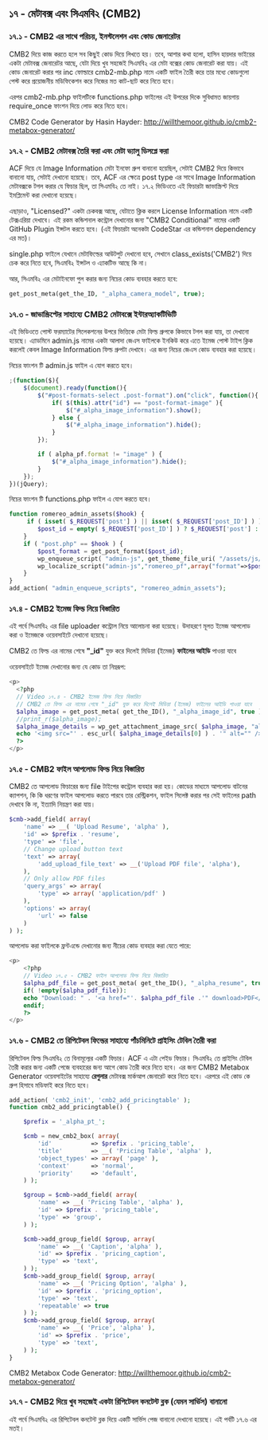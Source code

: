 ## ১৭ - মেটাবক্স এবং সিএমবি২ (CMB2)

### ১৭.১ - CMB2 এর সাথে পরিচয়, ইনস্টলেশন এবং কোড জেনারেটর

CMB2 দিয়ে কাজ করতে হলে সব কিছুই কোড দিয়ে লিখতে হয়। তবে, আশার কথা হলো, হাসিন হায়দার ভাইয়ের একটা মেটাবক্স জেনারেটর আছে, যেটা দিয়ে খুব সহজেই সিএমবি২ এর মেটা বক্সের কোড জেনারেট করা যায়। এই কোড জেনারেট করার পর inc ফোল্ডারে cmb2-mb.php নামে একটি ফাইল তৈরী করে তার মধ্যে কোডগুলো পেস্ট করে প্রয়োজনীয় মডিফিকেশন করে নিজের মত কাট-ছাট করে নিতে হবে।

এরপর cmb2-mb.php ফাইলটিকে functions.php ফাইলের এই উপরের দিকে সুবিধামত জায়গায় require_once ফাংশন দিয়ে লোড করে নিতে হবে।

CMB2 Code Generator by Hasin Hayder: http://willthemoor.github.io/cmb2-metabox-generator/

### ১৭.২ - CMB2 মেটাবক্স তৈরি করা এবং মেটা ভ্যালু ডিসপ্লে করা

ACF দিয়ে যে Image Information মেটা ইনফো গ্রুপ বানানো হয়েছিল, সেটাই CMB2 দিয়ে কিভাবে বানানো যায়, সেটাই দেখানো হয়েছে। তবে, ACF এর ক্ষেত্রে post type এর সাথে Image Information মেটাবক্সকে টগল করার যে ফিচার ছিল, তা সিএমবি২ তে নাই। ১৭.২ ভিডিওতে এই ফিচারটা জাভাস্ক্রিপ্ট দিয়ে ইমপ্লিমেন্ট করা দেখানো হয়েছে।

এছাড়াও, "Licensed?" একটা চেকবক্স আছে, যেটাতে ক্লিক করলে License Information নামে একটি টেক্সএরিয়া দেখাবে। এই রকম কন্ডিশনাল কন্ট্রোল দেখানোর জন্য "CMB2 Conditional" নামের একটি GitHub Plugin ইন্সটল করতে হবে। (এই ফিচারটা অনেকটা CodeStar এর কন্ডিশনাল dependency এর মত)।

single.php ফাইলে যেখানে মেটাফিল্ডের আউটপুট দেখানো হবে, সেখানে class_exists('CMB2') দিয়ে চেক করে নিতে হবে, সিএমবি২ ইন্সটল ও এ্যাকটিভ আছে কি না।

আর, সিএমবি২ এর মেটাইনফো পুল করার জন্য নিচের কোড ব্যবহার করতে হবে:

```php
get_post_meta(get_the_ID, "_alpha_camera_model", true);
```

### ১৭.৩ - জাভাস্ক্রিপ্টের সাহায্যে CMB2 মেটাবক্সে ইন্টারঅ্যাকটিভিটি 

এই ভিডিওতে পোস্ট ফরম্যাটের সিলেকশনের উপরে ভিত্তিকে মেটা ফিল্ড গ্রুপকে কিভাবে টগল করা যায়, তা দেখানো হয়েছে। এ্যাডমিনে admin.js নামের একটা আলাদা জেএস ফাইলকে ইনকিউ করে এতে ইমেজ পোস্ট টাইপ ক্লিক করলেই কেবল Image Information ফিল্ড গ্রুপটা দেখাবে। এর জন্য নিচের জেএস কোড ব্যবহার করা হয়েছে।

নিচের ফাংশন টি admin.js ফাইল এ যোগ করতে হবে।

```javascript
;(function($){
	$(document).ready(function(){
		$("#post-formats-select .post-format").on("click", function(){
			if( $(this).attr("id") == "post-format-image" ){
				$("#_alpha_image_information").show();
			} else {
				$("#_alpha_image_information").hide();
			}
		});

		if ( alpha_pf.format != "image" ) {
			$("#_alpha_image_information").hide();
		}
	});
})(jQuery);
```

নিচের ফাংশন টি functions.php ফাইল এ যোগ করতে হবে।

```php
function romereo_admin_assets($hook) {
	 if ( isset( $_REQUEST['post'] ) || isset( $_REQUEST['post_ID'] ) ) {
        $post_id = empty( $_REQUEST['post_ID'] ) ? $_REQUEST['post'] : $_REQUEST['post_ID'];
    }
    if ( "post.php" == $hook ) {
        $post_format = get_post_format($post_id);
        wp_enqueue_script( "admin-js", get_theme_file_uri( "/assets/js/admin.js" ), array( "jquery" ), VERSION, true );
        wp_localize_script("admin-js","romereo_pf",array("format"=>$post_format));
    }
}
add_action( "admin_enqueue_scripts", "romereo_admin_assets");
```

### ১৭.৪ - CMB2 ইমেজ ফিল্ড নিয়ে বিস্তারিত

এই পর্বে সিএমবি২ এর file uploader কন্ট্রোল নিয়ে আলোচনা করা হয়েছে। উদাহরণে মূলত ইমেজ আপলোড করা ও ইমেজকে ওয়েবসাইটে দেখানো হয়েছে।

CMB2 তে ফিল্ড এর নামের শেষে **"_id"** যুক্ত করে দিলেই মিডিয়া (ইমেজ) **ফাইলের আইডি** পাওয়া যাবে

ওয়েবসাইটে ইমেজ দেখানোর জন্য যে কোড তা নিম্নরূপ:

```php
<p>
  <?php
  // Video ১৭.৪ - CMB2 ইমেজ ফিল্ড নিয়ে বিস্তারিত
  // CMB2 তে ফিল্ড এর নামের শেষে "_id" যুক্ত করে দিলেই মিডিয়া (ইমেজ) ফাইলের আইডি পাওয়া যাবে
  $alpha_image = get_post_meta( get_the_ID(), "_alpha_image_id", true );
  //print_r($alpha_image);
  $alpha_image_details = wp_get_attachment_image_src( $alpha_image, "alpha-square" );
  echo '<img src="' . esc_url( $alpha_image_details[0] ) . '" alt="" />';
  ?>
</p>
```

### ১৭.৫ - CMB2 ফাইল আপলোড ফিল্ড নিয়ে বিস্তারিত

CMB2 তে আপলোড ফিচারের জন্য file টাইপের কন্ট্রোল ব্যবহার করা হয়। কোডের মাধ্যমে আপলোড বাটনের ক্যাপশন, কি কি ধরণের ফাইল আপলোড করতে পারবে তার রেস্ট্রিকশন, ফাইল সিলেক্ট করার পর সেই ফাইলের path দেখাবে কি না, ইত্যাদি নিয়ন্ত্রণ করা যায়।

```php
$cmb->add_field( array(
	'name' => __( 'Upload Resume', 'alpha' ),
	'id' => $prefix . 'resume',
	'type' => 'file',
	// Change upload button text
	'text' => array(
		'add_upload_file_text' => __('Upload PDF file', 'alpha'),
	),
	// Only allow PDF files
	'query_args' => array(
		'type' => array( 'application/pdf' )
	),
	'options' => array(
		'url' => false
	)
) );
```

আপলোড করা ফাইলকে ফ্রন্টএন্ডে দেখানোর জন্য নীচের কোড ব্যবহার করা যেতে পারে:

```php
<p>
	<?php
	// Video ১৭.৫ - CMB2 ফাইল আপলোড ফিল্ড নিয়ে বিস্তারিত
	$alpha_pdf_file = get_post_meta( get_the_ID(), "_alpha_resume", true);
	if( !empty($alpha_pdf_file)):
	echo "Download: " . '<a href="'. $alpha_pdf_file .'" download>PDF</a>';
	endif;
	?>
</p>
```

### ১৭.৬ - CMB2 তে রিপিটেবল ফিল্ডের সাহায্যে পাঁচমিনিটে প্রাইসিং টেবিল তৈরী করা

রিপিটেবল ফিল্ড সিএমবি২ তে বিনামূল্যের একটি ফিচার। ACF এ এটা পেইড ফিচার। সিএমবি২ তে প্রাইসিং টেবিল তৈরী করার জন্য একটি পেজে ব্যবহারের জন্য আগে কোড তৈরী করে নিতে হবে। এর জন্য CMB2 Metabox Generator ওয়েবসাইটের সাহায্যে **রেগুলার** মেটাবক্স মার্কআপ জেনারেট করে নিতে হবে। এরপরে এই কোড কে গ্রুপ হিসাবে মডিফাই করে নিতে হবে।

```php
add_action( 'cmb2_init', 'cmb2_add_pricingtable' );
function cmb2_add_pricingtable() {

	$prefix = '_alpha_pt_';

	$cmb = new_cmb2_box( array(
		'id'           => $prefix . 'pricing_table',
		'title'        => __( 'Pricing Table', 'alpha' ),
		'object_types' => array( 'page' ),
		'context'      => 'normal',
		'priority'     => 'default',
	) );

	$group = $cmb->add_field( array(
		'name' => __( 'Pricing Table', 'alpha' ),
		'id' => $prefix . 'pricing_table',
		'type' => 'group',
	) );

	$cmb->add_group_field( $group, array(
		'name' => __( 'Caption', 'alpha' ),
		'id' => $prefix . 'pricing_caption',
		'type' => 'text',
	) );
	$cmb->add_group_field( $group, array(
		'name' => __( 'Pricing Option', 'alpha' ),
		'id' => $prefix . 'pricing_option',
		'type' => 'text',
		'repeatable' => true
	) );
	$cmb->add_group_field( $group, array(
		'name' => __( 'Price', 'alpha' ),
		'id' => $prefix . 'price',
		'type' => 'text',
	) );
}
```

CMB2 Metabox Code Generator: http://willthemoor.github.io/cmb2-metabox-generator/

### ১৭.৭ - CMB2 দিয়ে খুব সহজেই একটা রিপিটেবল কনটেন্ট ব্লক (যেমন সার্ভিস) বানানো

এই পর্বে সিএমবি২ এর রিপিটেবল কনটেন্ট ব্লক দিয়ে একটি সার্ভিস পেজ বানানো দেখানো হয়েছে। এই পর্বটি ১৭.৬ এর মতই।
